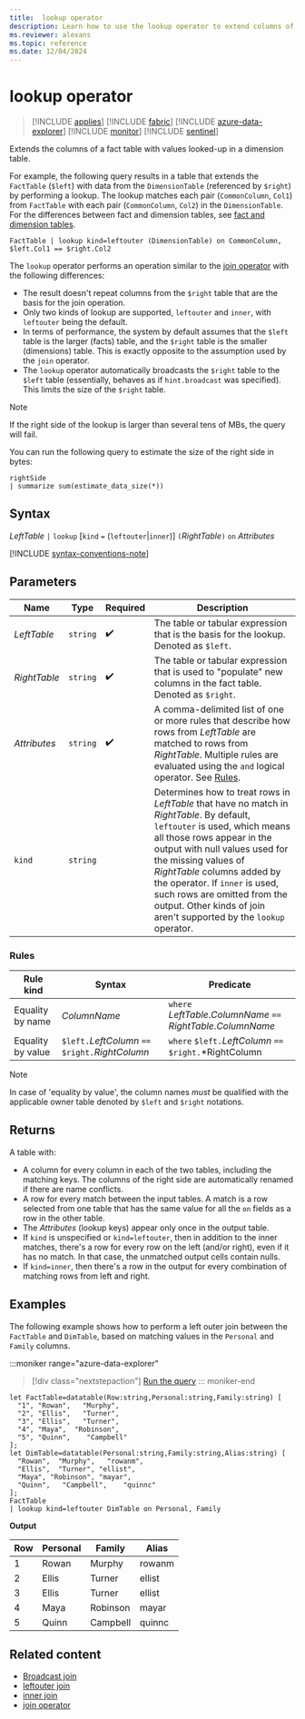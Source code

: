 ```yaml
---
title:  lookup operator
description: Learn how to use the lookup operator to extend columns of a fact table.
ms.reviewer: alexans
ms.topic: reference
ms.date: 12/04/2024
---
```

# lookup operator

> [!INCLUDE [applies](../includes/applies-to-version/applies.md)] [!INCLUDE [fabric](../includes/applies-to-version/fabric.md)] [!INCLUDE [azure-data-explorer](../includes/applies-to-version/azure-data-explorer.md)] [!INCLUDE [monitor](../includes/applies-to-version/monitor.md)] [!INCLUDE [sentinel](../includes/applies-to-version/sentinel.md)]

Extends the columns of a fact table with values looked-up in a dimension table.

For example, the following query results in a table that extends the `FactTable` (`$left`) with data from the `DimensionTable` (referenced by `$right`) by performing a lookup. The lookup matches each pair (`CommonColumn`, `Col1`) from `FactTable` with each pair (`CommonColumn`, `Col2`) in the `DimensionTable`. For the differences between fact and dimension tables, see [fact and dimension tables](../concepts/fact-and-dimension-tables.md).

```kusto
FactTable | lookup kind=leftouter (DimensionTable) on CommonColumn, $left.Col1 == $right.Col2
```

The `lookup` operator performs an operation similar to the [join operator](join-operator.md)
with the following differences:

* The result doesn't repeat columns from the `$right` table that are the basis
  for the join operation.
* Only two kinds of lookup are supported, `leftouter` and `inner`, with `leftouter` being the default.
* In terms of performance, the system by default assumes that the `$left` table
  is the larger (facts) table, and the `$right` table is the smaller (dimensions)
  table. This is exactly opposite to the assumption used by the `join` operator.
* The `lookup` operator automatically broadcasts the `$right` table to the `$left`
  table (essentially, behaves as if `hint.broadcast` was specified). This limits the size of the `$right` table.

> [!NOTE]
> If the right side of the lookup is larger than several tens of MBs, the query will fail.
>
> You can run the following query to estimate the size of the right side in bytes:
>
> ```kusto
> rightSide
> | summarize sum(estimate_data_size(*))
> ```

## Syntax

*LeftTable* `|` `lookup` [`kind` `=` (`leftouter`|`inner`)] `(`*RightTable*`)` `on` *Attributes*

[!INCLUDE [syntax-conventions-note](../includes/syntax-conventions-note.md)]

## Parameters

|Name|Type|Required|Description|
|--|--|--|--|
|*LeftTable*| `string` | :heavy_check_mark:|The table or tabular expression that is the basis for the lookup. Denoted as `$left`.|
|*RightTable*| `string` | :heavy_check_mark:|The table or tabular expression that is used to "populate" new columns in the fact table. Denoted as `$right`.|
|*Attributes*| `string` | :heavy_check_mark:|A comma-delimited list of one or more rules that describe how rows from *LeftTable* are matched to rows from *RightTable*. Multiple rules are evaluated using the `and` logical operator. See [Rules](#rules).|
|`kind`| `string` ||Determines how to treat rows in *LeftTable* that have no match in *RightTable*. By default, `leftouter` is used, which means all those rows appear in the output with null values used for the missing values of *RightTable* columns added by the operator. If `inner` is used, such rows are omitted from the output. Other kinds of join aren't supported by the `lookup` operator.|

### Rules

| Rule kind | Syntax | Predicate |
|---|---|---|
| Equality by name | *ColumnName* | `where` *LeftTable*.*ColumnName* `==` *RightTable*.*ColumnName* |
| Equality by value | `$left.`*LeftColumn* `==` `$right.`*RightColumn* | `where` `$left.`*LeftColumn* `==` `$right.`*RightColumn |

> [!NOTE]
> In case of 'equality by value', the column names *must* be qualified with the applicable owner table denoted by `$left` and `$right` notations.

## Returns

A table with:

* A column for every column in each of the two tables, including the matching keys.
  The columns of the right side are automatically renamed if there are name conflicts.
* A row for every match between the input tables. A match is a row selected from one table that has the same value for all the `on` fields as a row in the other table.
* The *Attributes* (lookup keys) appear only once in the output table.
* If `kind` is unspecified or `kind=leftouter`, then in addition to the inner matches, there's a row for every row on the left (and/or right), even if it has no match. In that case, the unmatched output cells contain nulls.
* If `kind=inner`, then there's a row in the output for every combination of matching rows from left and right.

## Examples

The following example shows how to perform a left outer join between the  `FactTable` and `DimTable`, based on matching values in the `Personal` and `Family` columns.

:::moniker range="azure-data-explorer"
> [!div class="nextstepaction"]
> <a href="https://dataexplorer.azure.com/clusters/help/databases/Samples?query=H4sIAAAAAAAAA32RPWsDMQxA94P7D8JTA176tSRkKG2zBdqSrXTQJU5rTravPptykB8fuedzQobgRdKzJT1MKsAKt2GDDanlDgMfjm4%2B3N%2B8D17bb%2FmmfO8s0pSv0GgacjaDz7oCELdCguBHaDngfB199zMI%2BQ%2FvEnwl0v0IN9Fb5TO8vwYfElzjgIlx%2F0Zb3iXDxwTfo7bjTBDPaLpGEYm6%2BlrUFbHbizaXald95BNp7C%2FkilfRStN8qpq8SxEo%2B4NQqRbyhSxx5gDCcG0yPXmcNEar30S22an8VV0dgJxrYwettrslqX1wMShflMFZmFwljJZHtRbAkO8BAAA%3D" target="_blank">Run the query</a>
::: moniker-end

```kusto
let FactTable=datatable(Row:string,Personal:string,Family:string) [
  "1", "Rowan",   "Murphy",
  "2", "Ellis",   "Turner",
  "3", "Ellis",   "Turner",
  "4", "Maya",  "Robinson",
  "5", "Quinn",    "Campbell"
];
let DimTable=datatable(Personal:string,Family:string,Alias:string) [
  "Rowan",  "Murphy",   "rowanm",
  "Ellis",  "Turner", "ellist",
  "Maya", "Robinson", "mayar",
  "Quinn",   "Campbell",    "quinnc"
];
FactTable
| lookup kind=leftouter DimTable on Personal, Family
```

**Output**

| Row | Personal | Family | Alias |
|--|--|--|--|
| 1 | Rowan | Murphy | rowanm |
| 2 | Ellis | Turner | ellist |
| 3 | Ellis | Turner | ellist |
| 4 | Maya | Robinson | mayar |
| 5 | Quinn | Campbell | quinnc |

## Related content

* [Broadcast join](broadcast-join.md)
* [leftouter join](join-leftouter.md)
* [inner join](join-inner.md)
* [join operator](join-operator.md)
